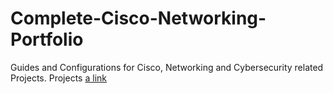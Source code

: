 # Complete-Cisco-Networking-Portfolio

Guides and Configurations for Cisco, Networking and Cybersecurity related Projects.
Projects
[a link](https://github.com/BrennenT/Complete-Cisco-Networking-Portfolio/blob/main/Portfolio/AWS%20EBS%20Instance.docx)
